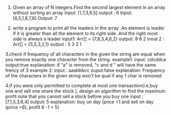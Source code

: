  1. Given an array of N integers.Find the second largest element in an array without sorting an array  input: [1,7,3,6,5] output : 6 Input:[6,5,1,8,7,8] Output: 7

2. write a program to print all the leaders in the array .An element is leader if it is greater than all the element to its right side .And the right most side is always a leader input1: Arr[] = {7,8,3,4,6,2} output: 8 6 2  inout 2 : Arr[] = {5,5,3,2,1} output : 5 3 2 1

3.check if frequency of all characters in the given the string are equal when you remove exactly one character from the string. example1: input: cdcddca output:true explanation: if "a" is removed, "c and d " will have the same frency of 3 example 2: input : aaabbbcc ouput:false  explanation: Frequency of the characters in the given string won't be qual if any 1 char is removed

4.if you were only permitted to complete at most one transaction(i.e,buy one and sell one share the stock ), design an algorithm to find the maximum profit note that you cannot sell a stock before you buy one input : [7,1,5,3,6,4] output: 5 explanation: buy on day (price =1 and sell on day (price =6), profit 6 -1 = 5)
